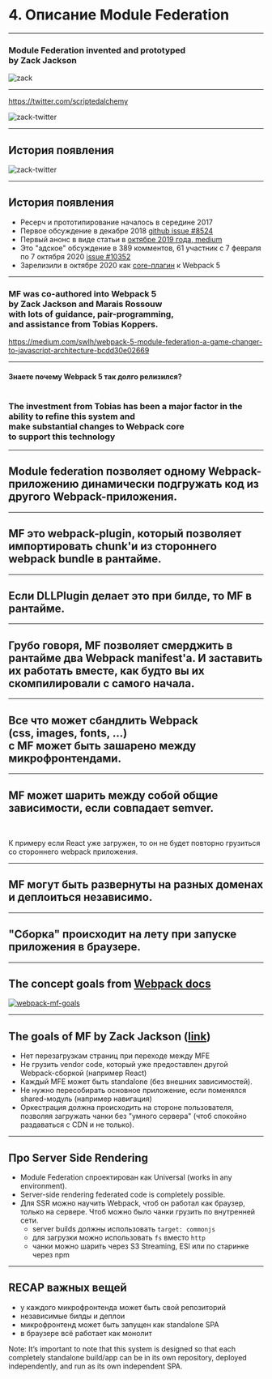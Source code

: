 # 4. Описание Module Federation

-----

### Module Federation invented and prototyped <br/>by <span class="orange">Zack Jackson</span>

![zack](./zack-real.png) <!-- .element: class="plain" style="background-color: white" width="800" -->

-----

<https://twitter.com/scriptedalchemy>

![zack-twitter](./zack-twitter.png) <!-- .element: class="plain" style="background-color: white" width="700" -->

-----

## История появления <!-- .element: class="green" -->

![zack-twitter](./mid2017.png) <!-- .element: class="plain" style="background-color: white" width="1000" -->

-----

## История появления <!-- .element: class="green" -->

- Ресерч и прототипирование началось в середине 2017
- Первое обсуждение в декабре 2018 [github issue #8524](https://github.com/webpack/webpack/issues/8524)
- Первый анонс в виде статьи в [октябре 2019 года, medium](https://medium.com/@ScriptedAlchemy/micro-fe-architecture-webpack-5-module-federation-and-custom-startup-code-9cb3fcd066c)
- Это "адское" обсуждение в 389 комментов, 61 участник с 7 февраля по 7 октября 2020 [issue #10352](https://github.com/webpack/webpack/issues/10352)
- Зарелизили в октябре 2020 как [core-плагин](https://webpack.js.org/concepts/module-federation/) к Webpack 5

-----

### MF was co-authored into Webpack 5 <br/>by <span class="orange">Zack Jackson</span> and <span class="orange">Marais Rossouw</span><br/> with lots of guidance, pair-programming, <br/>and assistance from <span class="orange">Tobias Koppers</span>. 

<https://medium.com/swlh/webpack-5-module-federation-a-game-changer-to-javascript-architecture-bcdd30e02669>

-----

#### Знаете почему Webpack 5 так долго релизился?<br/><br/> <!-- .element: class="red" -->

### The investment from <span class="orange">Tobias</span> has been a major factor in the ability to refine this system and <br/><span class="orange">make substantial changes to Webpack core</span><br/> to support this technology

-----

## Module federation позволяет одному Webpack-приложению <span class="green">динамически</span> подгружать код из другого Webpack-приложения.

-----

## MF это webpack-plugin, который позволяет импортировать chunk'и из стороннего webpack bundle <span class="green">в рантайме</span>.

-----

## Если DLLPlugin делает это при билде, то MF в рантайме.

-----

## Грубо говоря, MF <span class="green">позволяет смерджить в рантайме два Webpack manifest'а</span>. И заставить их работать вместе, как будто вы их скомпилировали с самого начала.

-----

## Все что может сбандлить Webpack <br/><span class="green">(css, images, fonts, ...)</span></br> с MF может быть зашарено между микрофронтендами.

-----

## MF может <span class="green">шарить</span> между собой <span class="green">общие зависимости</span>, если совпадает semver.

<br/>

К примеру если React уже загружен, то он не будет повторно грузиться со стороннего webpack приложения.

-----

## MF могут быть развернуты на разных доменах и <span class="green">деплоиться независимо</span>.

-----

## "Сборка" происходит <span class="green">на лету</span> при запуске приложения в браузере.

-----

## The concept goals <!-- .element: class="orange" --> from [Webpack docs](https://webpack.js.org/concepts/module-federation/#concept-goals)

[![webpack-mf-goals](./webpack-mf-goals.png) <!-- .element: width="700" class="plain" -->](https://webpack.js.org/concepts/module-federation/#concept-goals)

-----

## The goals of MF by Zack Jackson <!-- .element: class="orange" --> ([link](https://levelup.gitconnected.com/micro-frontend-architecture-dynamic-import-chunks-from-another-webpack-bundle-at-runtime-1132d8cb6051))

- Нет перезагрузкам страниц при переходе между MFE <!-- .element: class="fragment" -->
- Не грузить vendor code, который уже предоставлен другой Webpack-сборкой (например React) <!-- .element: class="fragment" -->
- Каждый MFE может быть standalone (без внешних зависимостей). <!-- .element: class="fragment" -->
- Не нужно пересобирать основное приложение, если поменялся shared-модуль (например навигация) <!-- .element: class="fragment" -->
- Оркестрация должна происходить на стороне пользователя, позволяя загружать чанки без "умного сервера" (чтоб спокойно раздаваться с CDN и не только). <!-- .element: class="fragment" -->

-----

## Про Server Side Rendering <!-- .element: class="orange" -->

- Module Federation спроектирован как Universal (works in any environment).
- Server-side rendering federated code is completely possible.
- Для SSR можно научить Webpack, чтоб он работал как браузер, только на сервере. Чтоб можно было чанки грузить по внутренней сети.
  - server builds должны использовать `target: commonjs`
  - для загрузки можно использовать `fs` вместо `http`
  - чанки можно шарить через S3 Streaming, ESI или по старинке через npm

-----

## RECAP важных вещей <!-- .element: class="orange" -->

- у каждого микрофронтенда может быть свой репозиторий <!-- .element: class="fragment" -->
- независимые билды и деплои <!-- .element: class="fragment" -->
- микрофронтенд может быть запущен как standalone SPA <!-- .element: class="fragment" -->
- в браузере всё работает как монолит <!-- .element: class="fragment" -->

Note:
It’s important to note that this system is designed so that each completely standalone build/app can be in its own repository, deployed independently, and run as its own independent SPA.
